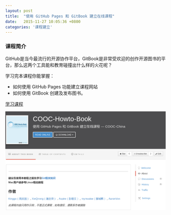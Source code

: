 ```yaml
---
layout: post
title:  "使用 GitHub Pages 和 GitBook 建立在线课程"
date:   2015-11-27 10:05:36 +0800
categories: '课程建立'
---
```

### 课程简介
GitHub是当今最流行的开源协作平台，GitBook是非常受欢迎的创作开源图书的平台，那么这两个工具能和教育碰撞出什么样的火花呢？

学习完本课程你能掌握：

* 如何使用 GitHub Pages 功能建立课程网站
* 如何使用 GitBook 创建及发布图书。

[学习课程](https://www.gitbook.com/book/cooc-china/cooc-howto-book/details)

[![](/images/2015-11-27/github-pages-gitbook-tutorial-book.png)](https://www.gitbook.com/book/cooc-china/cooc-howto-book/details)
